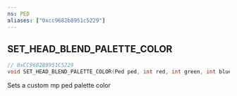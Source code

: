 ```yaml
---
ns: PED
aliases: ["0xcc9682b8951c5229"]
---
```

## SET_HEAD_BLEND_PALETTE_COLOR

```c
// 0xCC9682B8951C5229
void SET_HEAD_BLEND_PALETTE_COLOR(Ped ped, int red, int green, int blue, int colorIndex);
```

Sets a custom mp ped palette color

